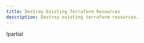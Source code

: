 ```yaml
---
title: Destroy Existing Terraform Resources
description: Destroy existing terraform resources.
---
```


!partial <content>
